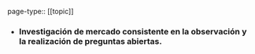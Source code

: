 page-type:: [[topic]]
- ### Investigación de mercado consistente en la observación y la realización de preguntas abiertas.


